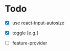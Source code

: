 # Todo

- [x] use [react-input-autosize](https://github.com/JedWatson/react-input-autosize)

- [x] toggle [e.g.]

- [ ] feature-provider

